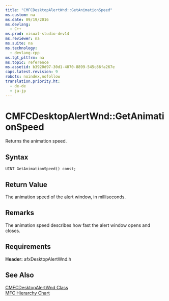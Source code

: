 ```yaml
---
title: "CMFCDesktopAlertWnd::GetAnimationSpeed"
ms.custom: na
ms.date: 09/19/2016
ms.devlang: 
  - C++
ms.prod: visual-studio-dev14
ms.reviewer: na
ms.suite: na
ms.technology: 
  - devlang-cpp
ms.tgt_pltfrm: na
ms.topic: reference
ms.assetid: b3920d97-30d1-4070-8899-545c86fa267e
caps.latest.revision: 9
robots: noindex,nofollow
translation.priority.ht: 
  - de-de
  - ja-jp
---
```

# CMFCDesktopAlertWnd::GetAnimationSpeed
Returns the animation speed.  
  
## Syntax  
  
```  
UINT GetAnimationSpeed() const;  
```  
  
## Return Value  
 The animation speed of the alert window, in milliseconds.  
  
## Remarks  
 The animation speed describes how fast the alert window opens and closes.  
  
## Requirements  
 **Header:** afxDesktopAlertWnd.h  
  
## See Also  
 [CMFCDesktopAlertWnd Class](../vs140/CMFCDesktopAlertWnd-Class.md)   
 [MFC Hierarchy Chart](../vs140/Hierarchy-Chart.md)